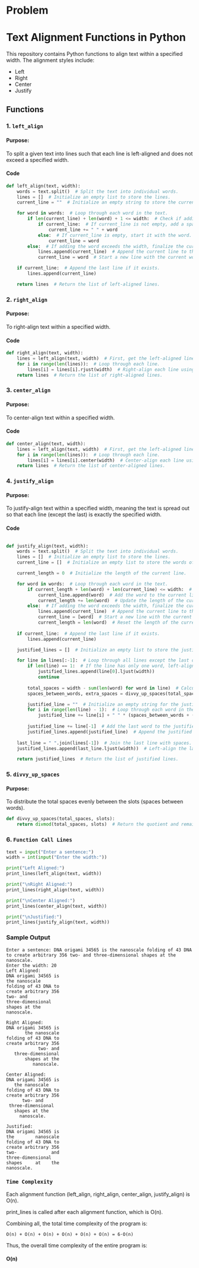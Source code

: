 # Problem

# Text Alignment Functions in Python

This repository contains Python functions to align text within a specified width. The alignment styles include:

- Left
- Right
- Center
- Justify

## Functions

### 1. `left_align`

#### Purpose:

To split a given text into lines such that each line is left-aligned and does not exceed a specified width.

#### Code

```python
def left_align(text, width):
    words = text.split()  # Split the text into individual words.
    lines = []  # Initialize an empty list to store the lines.
    current_line = ""  # Initialize an empty string to store the current line.

    for word in words:  # Loop through each word in the text.
        if len(current_line) + len(word) + 1 <= width:  # Check if adding the word exceeds the width.
            if current_line:  # If current_line is not empty, add a space before the word.
                current_line += " " + word
            else:  # If current_line is empty, start it with the word.
                current_line = word
        else:  # If adding the word exceeds the width, finalize the current line.
            lines.append(current_line)  # Append the current line to the lines list.
            current_line = word  # Start a new line with the current word.

    if current_line:  # Append the last line if it exists.
        lines.append(current_line)

    return lines  # Return the list of left-aligned lines.
```

### 2. `right_align`

#### Purpose:

To right-align text within a specified width.

#### Code

```python
def right_align(text, width):
    lines = left_align(text, width)  # First, get the left-aligned lines.
    for i in range(len(lines)):  # Loop through each line.
        lines[i] = lines[i].rjust(width)  # Right-align each line using the `rjust` method.
    return lines  # Return the list of right-aligned lines.
```

### 3. `center_align`
#### Purpose:

To center-align text within a specified width.

#### Code

```python
def center_align(text, width):
    lines = left_align(text, width)  # First, get the left-aligned lines.
    for i in range(len(lines)):  # Loop through each line.
        lines[i] = lines[i].center(width)  # Center-align each line using the `center` method.
    return lines  # Return the list of center-aligned lines.
```

### 4. `justify_align`
#### Purpose:
To justify-align text within a specified width, meaning the text is spread out so that each line (except the last) is exactly the specified width.

#### Code

```python

def justify_align(text, width):
    words = text.split()  # Split the text into individual words.
    lines = []  # Initialize an empty list to store the lines.
    current_line = []  # Initialize an empty list to store the words of the current line.

    current_length = 0  # Initialize the length of the current line.

    for word in words:  # Loop through each word in the text.
        if current_length + len(word) + len(current_line) <= width:  # Check if adding the word exceeds the width.
            current_line.append(word)  # Add the word to the current line.
            current_length += len(word)  # Update the length of the current line.
        else:  # If adding the word exceeds the width, finalize the current line.
            lines.append(current_line)  # Append the current line to the lines list.
            current_line = [word]  # Start a new line with the current word.
            current_length = len(word)  # Reset the length of the current line.
    
    if current_line:  # Append the last line if it exists.
        lines.append(current_line)

    justified_lines = []  # Initialize an empty list to store the justified lines.

    for line in lines[:-1]:  # Loop through all lines except the last one.
        if len(line) == 1:  # If the line has only one word, left-align it.
            justified_lines.append(line[0].ljust(width))
            continue
        
        total_spaces = width - sum(len(word) for word in line)  # Calculate total spaces to be added.
        spaces_between_words, extra_spaces = divvy_up_spaces(total_spaces, len(line) - 1)  # Distribute spaces.

        justified_line = ""  # Initialize an empty string for the justified line.
        for i in range(len(line) - 1):  # Loop through each word in the line except the last one.
            justified_line += line[i] + " " * (spaces_between_words + (1 if i < extra_spaces else 0))  # Add spaces.
        
        justified_line += line[-1]  # Add the last word to the justified line.
        justified_lines.append(justified_line)  # Append the justified line to the list.
    
    last_line = " ".join(lines[-1])  # Join the last line with spaces.
    justified_lines.append(last_line.ljust(width))  # Left-align the last line.

    return justified_lines  # Return the list of justified lines.
```

### 5. `divvy_up_spaces`

#### Purpose:

To distribute the total spaces evenly between the slots (spaces between words).

```python
def divvy_up_spaces(total_spaces, slots):
    return divmod(total_spaces, slots)  # Return the quotient and remainder when dividing total_spaces by slots.
```

### 6. `Function Call Lines`

```python
text = input("Enter a sentence:")
width = int(input("Enter the width:"))

print("Left Aligned:")
print_lines(left_align(text, width))

print("\nRight Aligned:")
print_lines(right_align(text, width))

print("\nCenter Aligned:")
print_lines(center_align(text, width))

print("\nJustified:")
print_lines(justify_align(text, width))
```
### Sample Output

```
Enter a sentence: DNA origami 34565 is the nanoscale folding of 43 DNA to create arbitrary 356 two- and three-dimensional shapes at the nanoscale.
Enter the width: 20
Left Aligned:
DNA origami 34565 is
the nanoscale
folding of 43 DNA to
create arbitrary 356
two- and
three-dimensional
shapes at the
nanoscale.

Right Aligned:
DNA origami 34565 is
       the nanoscale
folding of 43 DNA to
create arbitrary 356
            two- and
   three-dimensional
       shapes at the
          nanoscale.

Center Aligned:
DNA origami 34565 is
   the nanoscale    
folding of 43 DNA to
create arbitrary 356
      two- and      
 three-dimensional  
   shapes at the    
     nanoscale.     

Justified:
DNA origami 34565 is
the        nanoscale
folding of 43 DNA to
create arbitrary 356
two-             and
three-dimensional   
shapes     at    the
nanoscale.
```

### `Time Complexity`

Each alignment function (left_align, right_align, center_align, justify_align) is O(n).

print_lines is called after each alignment function, which is O(n).

Combining all, the total time complexity of the program is:
```
O(n) + O(n) + O(n) + O(n) + O(n) + O(n) = 6⋅O(n)
```

Thus, the overall time complexity of the entire program is:

#### O(n)

